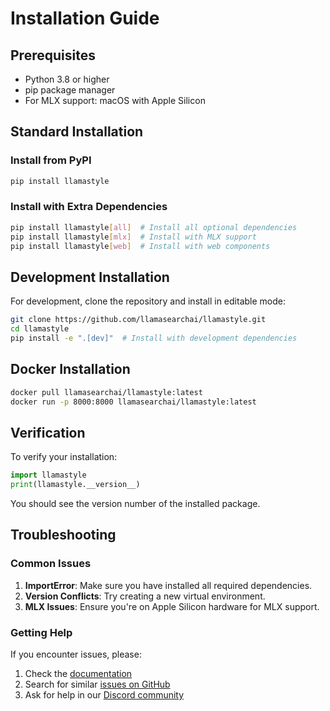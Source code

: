 # Installation Guide

## Prerequisites

- Python 3.8 or higher
- pip package manager
- For MLX support: macOS with Apple Silicon

## Standard Installation

### Install from PyPI

```bash
pip install llamastyle
```

### Install with Extra Dependencies

```bash
pip install llamastyle[all]  # Install all optional dependencies
pip install llamastyle[mlx]  # Install with MLX support
pip install llamastyle[web]  # Install with web components
```

## Development Installation

For development, clone the repository and install in editable mode:

```bash
git clone https://github.com/llamasearchai/llamastyle.git
cd llamastyle
pip install -e ".[dev]"  # Install with development dependencies
```

## Docker Installation

```bash
docker pull llamasearchai/llamastyle:latest
docker run -p 8000:8000 llamasearchai/llamastyle:latest
```

## Verification

To verify your installation:

```python
import llamastyle
print(llamastyle.__version__)
```

You should see the version number of the installed package.

## Troubleshooting

### Common Issues

1. **ImportError**: Make sure you have installed all required dependencies.
2. **Version Conflicts**: Try creating a new virtual environment.
3. **MLX Issues**: Ensure you're on Apple Silicon hardware for MLX support.

### Getting Help

If you encounter issues, please:

1. Check the [documentation](https://llamasearchai.github.io/llamastyle/)
2. Search for similar [issues on GitHub](https://github.com/llamasearchai/llamastyle/issues)
3. Ask for help in our [Discord community](https://discord.gg/llamasearch)
